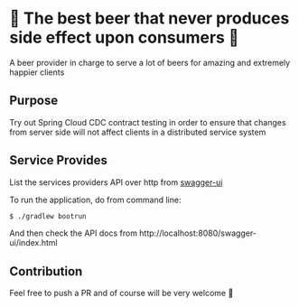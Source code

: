 # :clown_face: The best beer that never produces side effect upon consumers :clown_face:

A beer provider in charge to serve a lot of beers for amazing and extremely happier clients

## Purpose

Try out Spring Cloud CDC contract testing in order to ensure that changes from server side will not
affect clients in a distributed service system

## Service Provides

List the services providers API over http from [swagger-ui](http://localhost:8080/swagger-ui/index.html)

To run the application, do from command line:

```bash
$ ./gradlew bootrun
```

And then check the API docs from http://localhost:8080/swagger-ui/index.html

## Contribution

Feel free to push a PR and of course will be very welcome :fox_face:
